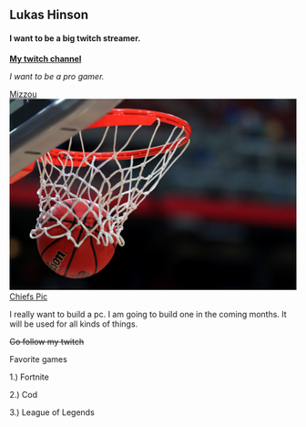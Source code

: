 ## Lukas Hinson

#### I want to be a big twitch streamer.

**[My twitch channel](https://www.twitch.tv/lr_zoop)**

*I want to be a pro gamer.*

[Mizzou](https://missouri.edu/)
![Basketball](basketball.jpg)
[Chiefs Pic](https://www.chiefs.com/photos/photo-gallery-chiefs-vs-chargers-pregame#36e9440d-34b0-4ac2-b706-1d585666d93c)

I really want to build a pc. I am going to build one in the coming months.
It will be used for all kinds of things.

~~Go follow my twitch~~

Favorite games

1.) Fortnite

2.) Cod

3.) League of Legends
